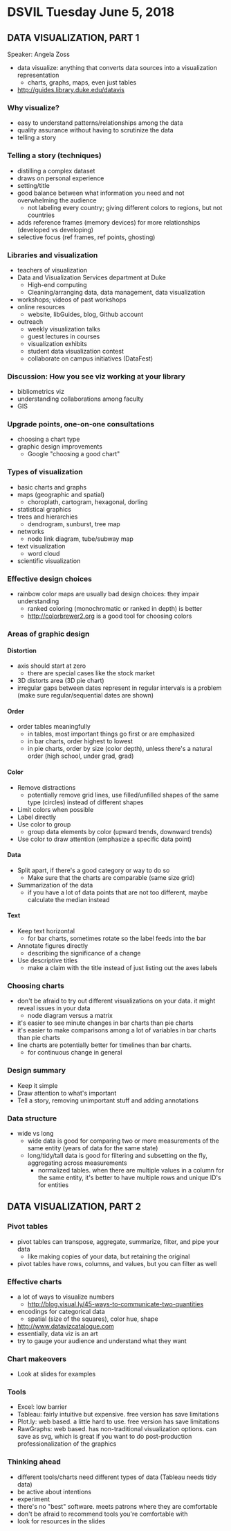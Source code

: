 # DSVIL Tuesday June 5, 2018

## DATA VISUALIZATION, PART 1

Speaker: Angela Zoss

- data visualize: anything that converts data sources into a visualization representation
  - charts, graphs, maps, even just tables
- http://guides.library.duke.edu/datavis

### Why visualize?

- easy to understand patterns/relationships among the data
- quality assurance without having to scrutinize the data
- telling a story

### Telling a story (techniques)

- distilling a complex dataset
- draws on personal experience
- setting/title
- good balance between what information you need and not overwhelming the audience
  - not labeling every country; giving different colors to regions, but not countries
- adds reference frames (memory devices) for more relationships (developed vs developing)
- selective focus (ref frames, ref points, ghosting)

### Libraries and visualization

- teachers of visualization
- Data and Visualization Services department at Duke
  - High-end computing
  - Cleaning/arranging data, data management, data visualization
- workshops; videos of past workshops
- online resources
  - website, libGuides, blog, Github account
- outreach
  - weekly visualization talks
  - guest lectures in courses
  - visualization exhibits
  - student data visualization contest
  - collaborate on campus initiatives (DataFest)

### Discussion: How you see viz working at your library

  - bibliometrics viz
  - understanding collaborations among faculty
  - GIS

### Upgrade points, one-on-one consultations

  - choosing a chart type
  - graphic design improvements
    - Google "choosing a good chart"

### Types of visualization

  - basic charts and graphs
  - maps (geographic and spatial)
    - choroplath, cartogram, hexagonal, dorling
  - statistical graphics
  - trees and hierarchies
    - dendrogram, sunburst, tree map
  - networks
    - node link diagram, tube/subway map
  - text visualization
    - word cloud
  - scientific visualization

### Effective design choices

  - rainbow color maps are usually bad design choices: they impair understanding
    - ranked coloring (monochromatic or ranked in depth) is better
    - http://colorbrewer2.org is a good tool for choosing colors

### Areas of graphic design

#### Distortion

  - axis should start at zero
    - there are special cases like the stock market
  - 3D distorts area (3D pie chart)
  - irregular gaps between dates represent in regular intervals is a problem (make sure regular/sequential dates are shown)

#### Order

  - order tables meaningfully
    - in tables, most important things go first or are emphasized
    - in bar charts, order highest to lowest
    - in pie charts, order by size (color depth), unless there's a natural order (high school, under grad, grad)

#### Color

  - Remove distractions
    - potentially remove grid lines, use filled/unfilled shapes of the same type (circles) instead of different shapes
  - Limit colors when possible
  - Label directly
  - Use color to group
    - group data elements by color (upward trends, downward trends)
  - Use color to draw attention (emphasize a specific data point)

#### Data

  - Split apart, if there's a good category or way to do so
    - Make sure that the charts are comparable (same size grid)
  - Summarization of the data
    - if you have a lot of data points that are not too different, maybe calculate the median instead

#### Text

- Keep text horizontal
  - for bar charts, sometimes rotate so the label feeds into the bar
- Annotate figures directly
  - describing the significance of a change
- Use descriptive titles
  - make a claim with the title instead of just listing out the axes labels

### Choosing charts

  - don't be afraid to try out different visualizations on your data. it might reveal issues in your data
    - node diagram versus a matrix
  - it's easier to see minute changes in bar charts than pie charts
  - it's easier to make comparisons among a lot of variables in bar charts than pie charts
  - line charts are potentially better for timelines than bar charts.
    - for continuous change in general

### Design summary

  - Keep it simple
  - Draw attention to what's important
  - Tell a story, removing unimportant stuff and adding annotations

### Data structure

  - wide vs long
    - wide data is good for comparing two or more measurements of the same entity (years of data for the same state)
    - long/tidy/tall data is good for filtering and subsetting on the fly, aggregating across measurements
      - normalized tables. when there are multiple values in a column for the same entity, it's better to have multiple rows and unique ID's for entities

## DATA VISUALIZATION, PART 2

### Pivot tables

  - pivot tables can transpose, aggregate, summarize, filter, and pipe your data
    - like making copies of your data, but retaining the original
  - pivot tables have rows, columns, and values, but you can filter as well

### Effective charts

  - a lot of ways to visualize numbers
    - http://blog.visual.ly/45-ways-to-communicate-two-quantities
  - encodings for categorical data
    - spatial (size of the squares), color hue, shape
  - http://www.datavizcatalogue.com
  - essentially, data viz is an art
  - try to gauge your audience and understand what they want

### Chart makeovers

  - Look at slides for examples

### Tools

  - Excel: low barrier
  - Tableau: fairly intuitive but expensive. free version has save limitations
  - Plot.ly: web based. a little hard to use. free version has save limitations
  - RawGraphs: web based. has non-traditional visualization options. can save as svg, which is great if you want to do post-production professionalization of the graphics

### Thinking ahead

  - different tools/charts need different types of data (Tableau needs tidy data)
  - be active about intentions
  - experiment
  - there's no "best" software. meets patrons where they are comfortable
  - don't be afraid to recommend tools you're comfortable with
  - look for resources in the slides
